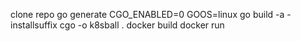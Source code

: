 clone repo
go generate
CGO_ENABLED=0 GOOS=linux go build -a -installsuffix cgo -o k8sball .
docker build
docker run
